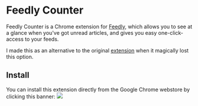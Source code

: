 # Feedly Counter

Feedly Counter is a Chrome extension for [Feedly](http://feedly.com),
which allows you to see at a glance when you've got
unread articles, and gives you easy one-click-access
to your feeds.

I made this as an alternative to the original
[extension](http://bit.ly/feedlydl) when it magically lost this option.

## Install

You can install this extension directly from the
Google Chrome webstore by clicking this banner:
[<img src='https://developers.google.com/chrome/web-store/images/branding/ChromeWebStore_BadgeWBorder_v2_206x58.png'>](http://bit.ly/feedly-counter)

